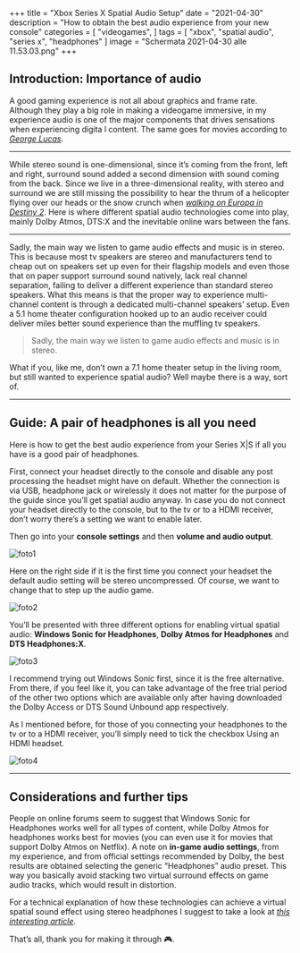 +++
title = "Xbox Series X Spatial Audio Setup"
date = "2021-04-30"
description = "How to obtain the best audio experience from your new console"
categories = [
    "videogames",
]
tags = [
    "xbox",
    "spatial audio",
    "series x",
    "headphones"
]
image = "Schermata 2021-04-30 alle 11.53.03.png"
+++




## Introduction: Importance of audio

A good gaming experience is not all about graphics and frame rate. Although they play a big role in making a videogame immersive, in my experience audio is one of the major components that drives sensations when experiencing digita l content. The same goes for movies according to [*George Lucas*](https://variety.com/2018/film/awards/sound-movie-blade-runner-get-out-phantom-thread-1202705398/).

---

While stereo sound is one-dimensional, since it’s coming from the front, left and right, surround sound added a second dimension with sound coming from the back. Since we live in a three-dimensional reality, with stereo and surround we are still missing the possibility to hear the thrum of a helicopter flying over our heads or the snow crunch when [*walking on Europa in Destiny 2*](https://www.youtube.com/watch?v=Y9B_kXHQi68). Here is where different spatial audio technologies come into play, mainly Dolby Atmos, DTS:X and the inevitable online wars between the fans. 

--- 

Sadly, the main way we listen to game audio effects and music is in stereo. This is because most tv speakers are stereo and manufacturers tend to cheap out on speakers set up even for their flagship models and even those that on paper support surround sound natively, lack real channel separation, failing to deliver a different experience than standard stereo speakers.
What this means is that the proper way to experience multi-channel content is through a dedicated multi-channel speakers’ setup. Even a 5.1 home theater configuration hooked up to an audio receiver could deliver miles better sound experience than the muffling tv speakers.

> Sadly, the main way we listen to game audio effects and music is in stereo.

What if you, like me, don’t own a 7.1 home theater setup in the living room, but still wanted to experience spatial audio? Well maybe there is a way, sort of.

---

## Guide: A pair of headphones is all you need

Here is how to get the best audio experience from your Series X|S if all you have is a good pair of headphones.

First, connect your headset directly to the console and disable any post processing the headset might have on default. Whether the connection is via USB, headphone jack or wirelessly it does not matter for the purpose of the guide since you’ll get spatial audio anyway. In case you do not connect your headset directly to the console, but to the tv or to a HDMI receiver, don’t worry there’s a setting we want to enable later. 

Then go into your **console settings** and then **volume and audio output**.

![foto1](/img/foto.png)

Here on the right side if it is the first time you connect your headset the default audio setting will be stereo uncompressed. Of course, we want to change that to step up the audio game. 

![foto2](/img/foto2.png)

You’ll be presented with three different options for enabling virtual spatial audio: **Windows Sonic for Headphones**, **Dolby Atmos for Headphones** and **DTS Headphones:X**. 

![foto3](/img/foto3.png)

I recommend trying out Windows Sonic first, since it is the free alternative. From there, if you feel like it, you can take advantage of the free trial period of the other two options which are available only after having downloaded the Dolby Access or DTS Sound Unbound app respectively.

As I mentioned before, for those of you connecting your headphones to the tv or to a HDMI receiver, you’ll simply need to tick the checkbox Using an HDMI headset.

![foto4](/img/foto4.png)

---

## Considerations and further tips

People on online forums seem to suggest that Windows Sonic for Headphones works well for all types of content, while Dolby Atmos for headphones works best for movies (you can even use it for movies that support Dolby Atmos on Netflix).
A note on **in-game audio settings**, from my experience, and from official settings recommended by Dolby, the best results are obtained selecting the generic “Headphones” audio preset. This way you basically avoid stacking two virtual surround effects on game audio tracks, which would result in distortion. 

For a technical explanation of how these technologies can achieve a virtual spatial sound effect using stereo headphones I suggest to take a look at [*this interesting article*](https://www.waves.com/3d-audio-on-headphones-how-does-it-work). 

That’s all, thank you for making it through 🎮.

